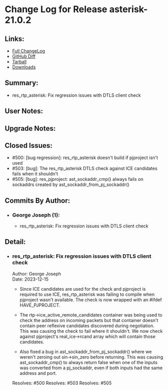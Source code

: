 
Change Log for Release asterisk-21.0.2
========================================

Links:
----------------------------------------

 - [Full ChangeLog](https://downloads.asterisk.org/pub/telephony/asterisk/releases/ChangeLog-21.0.2.md)  
 - [GitHub Diff](https://github.com/asterisk/asterisk/compare/21.0.1...21.0.2)  
 - [Tarball](https://downloads.asterisk.org/pub/telephony/asterisk/asterisk-21.0.2.tar.gz)  
 - [Downloads](https://downloads.asterisk.org/pub/telephony/asterisk)  

Summary:
----------------------------------------

- res_rtp_asterisk: Fix regression issues with DTLS client check

User Notes:
----------------------------------------


Upgrade Notes:
----------------------------------------


Closed Issues:
----------------------------------------

  - #500: [bug regression]: res_rtp_asterisk doesn't build if pjproject isn't used
  - #503: [bug]: The res_rtp_asterisk DTLS check against ICE candidates fails when it shouldn't
  - #505: [bug]: res_pjproject: ast_sockaddr_cmp() always fails on sockaddrs created by ast_sockaddr_from_pj_sockaddr()

Commits By Author:
----------------------------------------

- ### George Joseph (1):
  - res_rtp_asterisk: Fix regression issues with DTLS client check


Detail:
----------------------------------------

- ### res_rtp_asterisk: Fix regression issues with DTLS client check
  Author: George Joseph  
  Date:   2023-12-15  

  * Since ICE candidates are used for the check and pjproject is
    required to use ICE, res_rtp_asterisk was failing to compile
    when pjproject wasn't available.  The check is now wrapped
    with an #ifdef HAVE_PJPROJECT.

  * The rtp->ice_active_remote_candidates container was being
    used to check the address on incoming packets but that
    container doesn't contain peer reflexive candidates discovered
    during negotiation. This was causing the check to fail
    where it shouldn't.  We now check against pjproject's
    real_ice->rcand array which will contain those candidates.

  * Also fixed a bug in ast_sockaddr_from_pj_sockaddr() where
    we weren't zeroing out sin->sin_zero before returning.  This
    was causing ast_sockaddr_cmp() to always return false when
    one of the inputs was converted from a pj_sockaddr, even
    if both inputs had the same address and port.

  Resolves: #500
  Resolves: #503
  Resolves: #505

